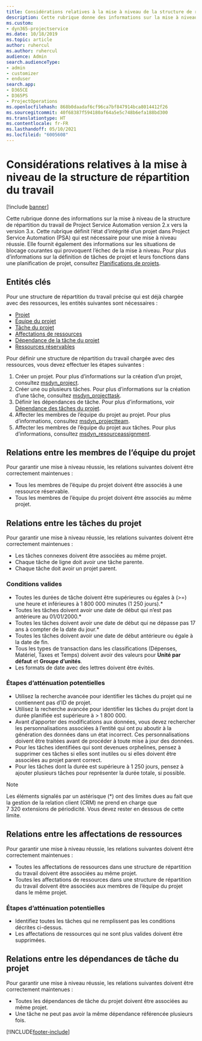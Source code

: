 ```yaml
---
title: Considérations relatives à la mise à niveau de la structure de répartition du travail
description: Cette rubrique donne des informations sur la mise à niveau de la structure de répartition du travail de Project Service Automation version 2.x vers la version 3.x.
ms.custom:
- dyn365-projectservice
ms.date: 10/18/2019
ms.topic: article
author: ruhercul
ms.author: ruhercul
audience: Admin
search.audienceType:
- admin
- customizer
- enduser
search.app:
- D365CE
- D365PS
- ProjectOperations
ms.openlocfilehash: 868b0daadaf6cf96ca7bf847914bca8014412f26
ms.sourcegitcommit: 40f68387f594180af64a5e5c748b6efa188bd300
ms.translationtype: HT
ms.contentlocale: fr-FR
ms.lasthandoff: 05/10/2021
ms.locfileid: "6005608"
---
```

# <a name="upgrade-considerations-for-the-work-breakdown-structure"></a>Considérations relatives à la mise à niveau de la structure de répartition du travail

[!include [banner](../includes/psa-now-project-operations.md)]

Cette rubrique donne des informations sur la mise à niveau de la structure de répartition du travail de Project Service Automation version 2.x vers la version 3.x. Cette rubrique définit l’état d’intégrité d’un projet dans Project Service Automation (PSA) qui est nécessaire pour une mise à niveau réussie. Elle fournit également des informations sur les situations de blocage courantes qui provoquent l’échec de la mise à niveau. Pour plus d’informations sur la définition de tâches de projet et leurs fonctions dans une planification de projet, consultez [Planifications de projets](project-creating.md).

## <a name="key-entities"></a>Entités clés
Pour une structure de répartition du travail précise qui est déjà chargée avec des ressources, les entités suivantes sont nécessaires :

- [Projet](/dynamics365/customerengagement/on-premises/developer/entities/msdyn_project)
- [Équipe du projet](/dynamics365/customerengagement/on-premises/developer/entities/msdyn_projectteam)
- [Tâche du projet](/dynamics365/customerengagement/on-premises/developer/entities/msdyn_projecttask)
- [Affectations de ressources](/dynamics365/customerengagement/on-premises/developer/entities/msdyn_resourceassignment)
- [Dépendance de la tâche du projet](/dynamics365/customerengagement/on-premises/developer/entities/msdyn_projecttaskdependency)
- [Ressources réservables](/dynamics365/customerengagement/on-premises/developer/entities/bookableresource)

Pour définir une structure de répartition du travail chargée avec des ressources, vous devez effectuer les étapes suivantes :

1. Créer un projet. Pour plus d’informations sur la création d’un projet, consultez [msdyn_project](/dynamics365/customerengagement/on-premises/developer/entities/msdyn_project).
2. Créer une ou plusieurs tâches. Pour plus d’informations sur la création d’une tâche, consultez [msdyn_projecttask](/dynamics365/customerengagement/on-premises/developer/entities/msdyn_projecttask).
3. Définir les dépendances de tâche. Pour plus d’informations, voir [Dépendance des tâches du projet](/dynamics365/customerengagement/on-premises/developer/entities/msdyn_projecttaskdependency).
4. Affecter les membres de l’équipe du projet au projet. Pour plus d’informations, consultez [msdyn_projectteam](/dynamics365/customerengagement/on-premises/developer/entities/msdyn_projectteam).
5. Affecter les membres de l’équipe du projet aux tâches. Pour plus d’informations, consultez [msdyn_resourceassignment](/dynamics365/customerengagement/on-premises/developer/entities/msdyn_resourceassignment).

## <a name="project-team-relationships"></a>Relations entre les membres de l’équipe du projet

Pour garantir une mise à niveau réussie, les relations suivantes doivent être correctement maintenues :
- Tous les membres de l’équipe du projet doivent être associés à une ressource réservable.
- Tous les membres de l’équipe du projet doivent être associés au même projet. 

## <a name="project-task-relationships"></a>Relations entre les tâches du projet
Pour garantir une mise à niveau réussie, les relations suivantes doivent être correctement maintenues :

- Les tâches connexes doivent être associées au même projet.
- Chaque tâche de ligne doit avoir une tâche parente.
- Chaque tâche doit avoir un projet parent.

### <a name="valid-conditions"></a>Conditions valides

- Toutes les durées de tâche doivent être supérieures ou égales à (>=) une heure et inférieures à 1 800 000 minutes (1 250 jours).*
- Toutes les tâches doivent avoir une date de début qui n’est pas antérieure au 01/01/2000.*
- Toutes les tâches doivent avoir une date de début qui ne dépasse pas 17 ans à compter de la date du jour.*
- Toutes les tâches doivent avoir une date de début antérieure ou égale à la date de fin.
- Tous les types de transaction dans les classifications (Dépenses, Matériel, Taxes et Temps) doivent avoir des valeurs pour **Unité par défaut** et **Groupe d’unités**.
- Les formats de date avec des lettres doivent être évités.

### <a name="potential-mitigation-steps"></a>Étapes d’atténuation potentielles
- Utilisez la recherche avancée pour identifier les tâches du projet qui ne contiennent pas d’ID de projet.
- Utilisez la recherche avancée pour identifier les tâches du projet dont la durée planifiée est supérieure à > 1 800 000.
- Avant d’apporter des modifications aux données, vous devez rechercher les personnalisations associées à l’entité qui ont pu aboutir à la génération des données dans un état incorrect. Ces personnalisations doivent être traitées avant de procéder à toute mise à jour des données.
- Pour les tâches identifiées qui sont devenues orphelines, pensez à supprimer ces tâches si elles sont inutiles ou si elles doivent être associées au projet parent correct.
- Pour les tâches dont la durée est supérieure à 1 250 jours, pensez à ajouter plusieurs tâches pour représenter la durée totale, si possible.

> [!NOTE]
> Les éléments signalés par un astérisque (\*) ont des limites dues au fait que la gestion de la relation client (CRM) ne prend en charge que 7 320 extensions de périodicité. Vous devez rester en dessous de cette limite.

## <a name="resource-assignment-relationships"></a>Relations entre les affectations de ressources
Pour garantir une mise à niveau réussie, les relations suivantes doivent être correctement maintenues :

- Toutes les affectations de ressources dans une structure de répartition du travail doivent être associées au même projet.
- Toutes les affectations de ressources dans une structure de répartition du travail doivent être associées aux membres de l’équipe du projet dans le même projet.

### <a name="potential-mitigation-steps"></a>Étapes d’atténuation potentielles
- Identifiez toutes les tâches qui ne remplissent pas les conditions décrites ci-dessus.  
- Les affectations de ressources qui ne sont plus valides doivent être supprimées.

## <a name="project-task-dependency-relationships"></a>Relations entre les dépendances de tâche du projet
Pour garantir une mise à niveau réussie, les relations suivantes doivent être correctement maintenues :

- Toutes les dépendances de tâche du projet doivent être associées au même projet.
- Une tâche ne peut pas avoir la même dépendance référencée plusieurs fois.


[!INCLUDE[footer-include](../includes/footer-banner.md)]